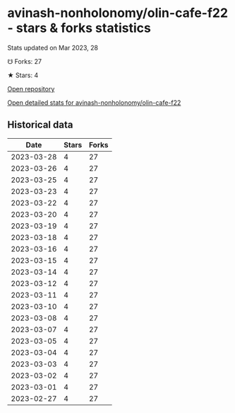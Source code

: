 # avinash-nonholonomy/olin-cafe-f22 - stars & forks statistics

Stats updated on Mar 2023, 28

☋ Forks: 27

★ Stars: 4

[Open repository](https://github.com/avinash-nonholonomy/olin-cafe-f22)

[Open detailed stats for avinash-nonholonomy/olin-cafe-f22](https://reviewgithub.com/rep/avinash-nonholonomy/olin-cafe-f22)

## Historical data
| Date | Stars | Forks |
|------|-------|-------|
| 2023-03-28 | 4 | 27 | 
| 2023-03-26 | 4 | 27 | 
| 2023-03-25 | 4 | 27 | 
| 2023-03-23 | 4 | 27 | 
| 2023-03-22 | 4 | 27 | 
| 2023-03-20 | 4 | 27 | 
| 2023-03-19 | 4 | 27 | 
| 2023-03-18 | 4 | 27 | 
| 2023-03-16 | 4 | 27 | 
| 2023-03-15 | 4 | 27 | 
| 2023-03-14 | 4 | 27 | 
| 2023-03-12 | 4 | 27 | 
| 2023-03-11 | 4 | 27 | 
| 2023-03-10 | 4 | 27 | 
| 2023-03-08 | 4 | 27 | 
| 2023-03-07 | 4 | 27 | 
| 2023-03-05 | 4 | 27 | 
| 2023-03-04 | 4 | 27 | 
| 2023-03-03 | 4 | 27 | 
| 2023-03-02 | 4 | 27 | 
| 2023-03-01 | 4 | 27 | 
| 2023-02-27 | 4 | 27 | 

